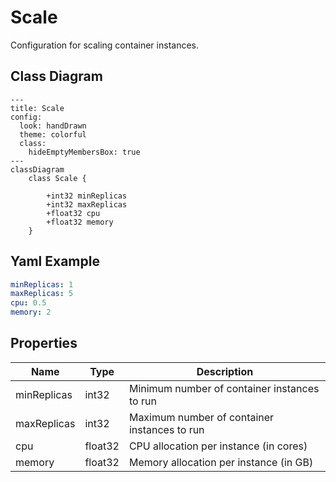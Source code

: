 # Scale

Configuration for scaling container instances.

## Class Diagram

```mermaid
---
title: Scale
config:
  look: handDrawn
  theme: colorful
  class:
    hideEmptyMembersBox: true
---
classDiagram
    class Scale {
      
        +int32 minReplicas
        +int32 maxReplicas
        +float32 cpu
        +float32 memory
    }
```

## Yaml Example

```yaml
minReplicas: 1
maxReplicas: 5
cpu: 0.5
memory: 2

```

## Properties

| Name | Type | Description |
| ---- | ---- | ----------- |
| minReplicas | int32 | Minimum number of container instances to run  |
| maxReplicas | int32 | Maximum number of container instances to run  |
| cpu | float32 | CPU allocation per instance (in cores)  |
| memory | float32 | Memory allocation per instance (in GB)  |
